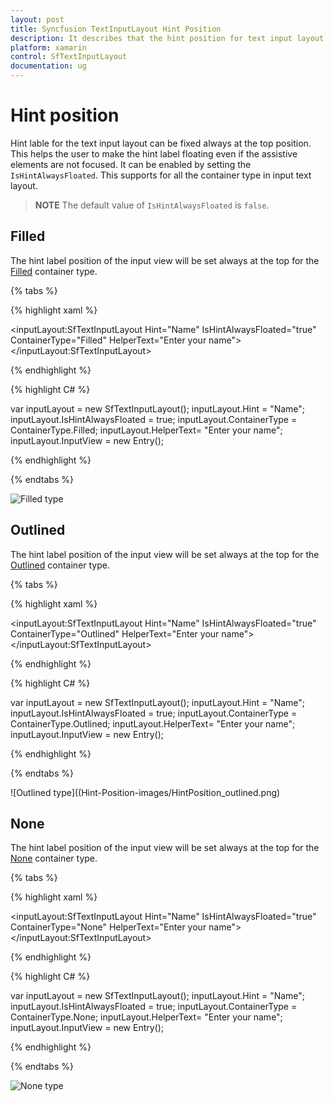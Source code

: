 ```yaml
---
layout: post
title: Syncfusion TextInputLayout Hint Position
description: It describes that the hint position for text input layout can be fixed always at the top by setting the IsHintAlwaysFloated property.
platform: xamarin
control: SfTextInputLayout
documentation: ug
---
```


# Hint position

Hint lable for the text input layout can be fixed always at the top position. This helps the user to make the hint label floating even if the assistive elements are not focused. It can be enabled by setting the `IsHintAlwaysFloated`. This supports for all the container type in input text layout.

>**NOTE**
The default value of `IsHintAlwaysFloated` is `false`.

## Filled

The hint label position of the input view will be set always at the top for the [Filled](https://help.syncfusion.com/cr/cref_files/xamarin/Syncfusion.Core.XForms~Syncfusion.XForms.TextInputLayout.ContainerType.html) container type. 

{% tabs %} 

{% highlight xaml %} 

 <inputLayout:SfTextInputLayout 
    Hint="Name"
    IsHintAlwaysFloated="true" 
    ContainerType="Filled"
    HelperText="Enter your name">
    <Entry />
</inputLayout:SfTextInputLayout>

{% endhighlight %}

{% highlight C# %} 

var inputLayout = new SfTextInputLayout();
inputLayout.Hint = "Name";
inputLayout.IsHintAlwaysFloated = true;
inputLayout.ContainerType = ContainerType.Filled;
inputLayout.HelperText= "Enter your name";
inputLayout.InputView = new Entry(); 

{% endhighlight %}

{% endtabs %}

![Filled type](Hint-Position-images/HintPosition_filled.png)

## Outlined

The hint label position of the input view will be set always at the top for the [Outlined](https://help.syncfusion.com/cr/cref_files/xamarin/Syncfusion.Core.XForms~Syncfusion.XForms.TextInputLayout.ContainerType.html) container type.

{% tabs %} 

{% highlight xaml %} 

<inputLayout:SfTextInputLayout 
    Hint="Name"
    IsHintAlwaysFloated="true" 
    ContainerType="Outlined"
    HelperText="Enter your name">
    <Entry />
</inputLayout:SfTextInputLayout>
 
{% endhighlight %}

{% highlight C# %} 

var inputLayout = new SfTextInputLayout();
inputLayout.Hint = "Name";
inputLayout.IsHintAlwaysFloated = true;
inputLayout.ContainerType = ContainerType.Outlined;
inputLayout.HelperText= "Enter your name";
inputLayout.InputView = new Entry(); 

{% endhighlight %}

{% endtabs %}

![Outlined type]((Hint-Position-images/HintPosition_outlined.png)

## None

The hint label position of the input view will be set always at the top for the [None](https://help.syncfusion.com/cr/cref_files/xamarin/Syncfusion.Core.XForms~Syncfusion.XForms.TextInputLayout.ContainerType.html) container type.

{% tabs %} 

{% highlight xaml %} 

<inputLayout:SfTextInputLayout 
    Hint="Name"
    IsHintAlwaysFloated="true" 
    ContainerType="None"
    HelperText="Enter your name">
    <Entry />
</inputLayout:SfTextInputLayout> 
 

{% endhighlight %}

{% highlight C# %} 

var inputLayout = new SfTextInputLayout();
inputLayout.Hint = "Name";
inputLayout.IsHintAlwaysFloated = true;
inputLayout.ContainerType = ContainerType.None;
inputLayout.HelperText= "Enter your name";
inputLayout.InputView = new Entry(); 

{% endhighlight %}

{% endtabs %}

![None type](Hint-Position-images/none.png)


